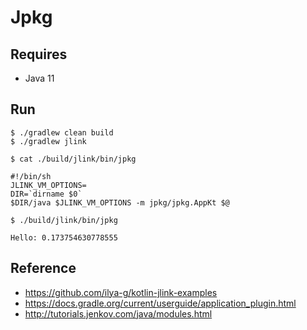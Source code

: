 # Jpkg

## Requires
* Java 11

## Run
```
$ ./gradlew clean build
$ ./gradlew jlink

$ cat ./build/jlink/bin/jpkg

#!/bin/sh
JLINK_VM_OPTIONS=
DIR=`dirname $0`
$DIR/java $JLINK_VM_OPTIONS -m jpkg/jpkg.AppKt $@

$ ./build/jlink/bin/jpkg

Hello: 0.173754630778555

```

## Reference
* https://github.com/ilya-g/kotlin-jlink-examples
* https://docs.gradle.org/current/userguide/application_plugin.html
* http://tutorials.jenkov.com/java/modules.html
